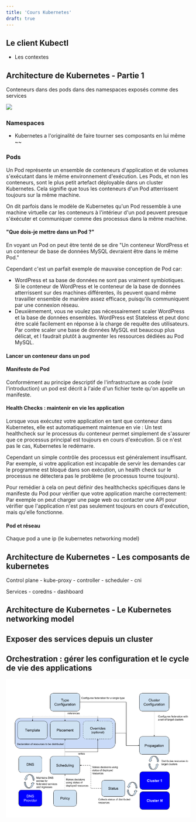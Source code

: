 ```yaml
---
title: 'Cours Kubernetes'
draft: true
---
```



## Le client Kubectl

- Les contextes

## Architecture de Kubernetes - Partie 1

Conteneurs dans des pods dans des namespaces exposés comme des services

<!-- ![](../../images/gopher-404.jpg?width=500px) -->
![](../../images/k8s_archi1.png)

### Namespaces

- Kubernetes a l'originalité de faire tourner ses composants en lui même ~~

### Pods

Un Pod représente un ensemble de conteneurs d'application et de volumes s'exécutant dans le même environnement d'exécution. Les Pods, et non les conteneurs, sont le plus petit artefact déployable dans un cluster Kubernetes. Cela signifie que tous les conteneurs d'un Pod atterrissent toujours sur la même machine.

On dit parfois dans le modèle de Kubernetes qu'un Pod ressemble à une machine virtuelle car les conteneurs à l'intérieur d'un pod peuvent presque s'éxécuter et communiquer comme des processus dans la même machine.

#### "Que dois-je mettre dans un Pod ?"

En voyant un Pod on peut être tenté de se dire "Un conteneur WordPress et un conteneur de base de données MySQL devraient être dans le même Pod."

Cependant c'est un parfait exemple de mauvaise conception de Pod car:
- WordPress et sa base de données ne sont pas vraiment symbiotiques. Si le conteneur de WordPress et le conteneur de la base de données atterrissent sur des machines différentes, ils peuvent quand même travailler ensemble de manière assez efficace, puisqu'ils communiquent par une connexion réseau.
- Deuxièmement, vous ne voulez pas nécessairement scaler WordPress et la base de données ensembles. WordPress est Stateless et peut donc être scalé facilement en réponse à la charge de requête des utilisateurs. Par contre scaler une base de données MySQL est beaucoup plus délicat, et l faudrait plutôt à augmenter les ressources dédiées au Pod MySQL.

#### Lancer un conteneur dans un pod

#### Manifeste de Pod

Conformément au principe descriptif de l'infrastructure as code (voir l'introduction) un pod est décrit à l'aide d'un fichier texte qu'on appelle un manifeste.

#### Health Checks : maintenir en vie les application

Lorsque vous exécutez votre application en tant que conteneur dans Kubernetes, elle est automatiquement maintenue en vie : Un test healthcheck sur le processus du conteneur permet simplement de s'assurer que ce processus principal est toujours en cours d'exécution. Si ce n'est pas le cas, Kubernetes le redémarre.

Cependant un simple contrôle des processus est généralement insuffisant. Par exemple, si votre application est incapable de servir les demandes car le programme est bloqué dans son exécution, un health check sur le processus ne détectera pas le problème (le processus tourne toujours).

Pour remédier à cela on peut définir des healthchecks spécifiques dans le manifeste du Pod pour vérifier que votre application marche correctement: Par exemple on peut charger une page web ou contacter une API pour vérifier que l'application n'est pas seulement toujours en cours d'exécution, mais qu'elle fonctionne.

#### Pod et réseau

Chaque pod a une ip (le kubernetes networking model)



## Architecture de Kubernetes - Les composants de kubernetes

Control plane
    - kube-proxy
    - controller
    - scheduler
    - cni

Services
    - coredns
    - dashboard


## Architecture de Kubernetes - Le Kubernetes networking model

## Exposer des services depuis un cluster

## Orchestration : gérer les configuration et le cycle de vie des applications

![](../../static/images/k8s_ressource_control.png)


